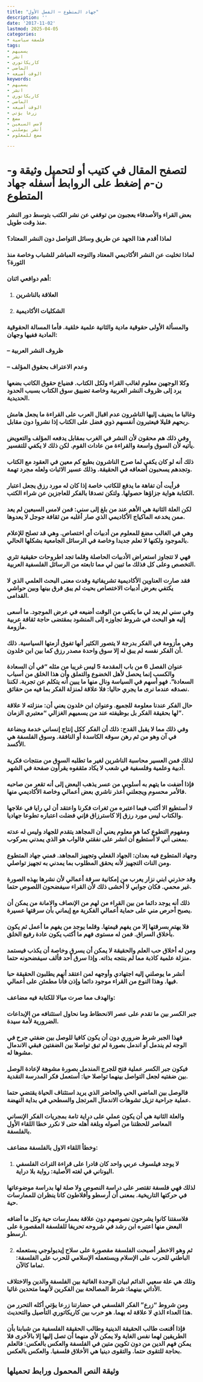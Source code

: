 ```yaml
---
title: "جهاد المتطوع – الفصل الأول"
description: ''
date: '2017-11-02'
lastmod: 2025-04-05
categories:
- فلسفة سياسية
tags:
- يسميهم
- انشر
- كاريكاتوري
- الماضي
- الوقت أضيعه
keywords:
- يسميهم
- انشر
- كاريكاتوري
- الماضي
- الوقت أضيعه
- زرعا يؤتي
- مضغ
- لامس السبعين
- أنشر يوصلني
- مضغ للمعلوم

---
```

# **لتصفح المقال في كتيب أو لتحميل وثيقة و-ن-م إضغط على الروابط أسفله** **جهاد المتطوع**

### بعض القراء والأصدقاء يعجبون من توقفي عن نشر الكتب بتوسط دور النشر منذ وقت طويل.

### لماذا أقدم هذا الجهد عن طريق وسائل التواصل دون النشر المعتاد؟

### لماذا تخليت عن النشر الأكاديمي المعتاد والتوجه المباشر للشباب وخاصة منذ الثورة؟

### أهم دوافعي اثنان:

1. ### العلاقة بالناشرين
2. ### الشكليات الأكاديمية

### والمسألة الأولى حقوقية مادية والثانية علمية خلقية. فأما المسالة الحقوقية المادية ففيها وجهان:

### – ظروف النشر العربية

### – وعدم الاعتراف بحقوق المؤلف

### وكلا الوجهين معلوم لغالب القراء ولكل الكتاب. فضياع حقوق الكاتب بضعها يرد إلى ظروف النشر العربية وخاصة تضييق سوق الكتاب بسبب الحدود الحديدية.

### وغالبا ما يضيف إليها الناشرون عدم اقبال العرب على القراءة ما يجعل هامش ربحهم قليلا فيعتبرون أنفسهم ذوي فضل على الكتاب إذا نشروا دون مقابل.

### وفي ذلك هم محقون لأن النشر في الغرب بمقابل يدفعه المؤلف والتعويض يأتيه لأن السوق واسعة والقراءة من عادات القوم. لكن ذلك لا يكفي للتفسير.

### ذلك أنه لو كان يكفي لما صرح الناشرون بطبع كم معين في العقود مع الكتاب وتجدهم يسحبون أضعافه في الحقيقة. وذلك عسير الاثبات ولعله مجرد تهمة.

### فرأيت أن تفاهة ما يدفع للكاتب خاصة إذا كان له مورد رزق يجعل اعتبار الكتابة هواية جزاؤها حصولها. ولتكن تصدقا بالفكر للعاجزين عن شراء الكتب.

### لكن العلة الثانية هي الأهم عند من بلغ إلى سني: فمن لامس السبعين لم يعد ممن يخدعه الماكياج الأكاديمي الذي صار أغلبه من ثقافة جوجل لا يعدوها.

### وهي في الغالب مضغ للمعلوم من أدبيات أي اختصاص. وهي قد تصلح للإعلام بالموجود ولكنها لا تعلم جديدا وخاصة في الرسائل الجامعية بشكلها الحالي.

### فهي لا تتجاوز استعراض الأدبيات الحاصلة وقلما تجد اطروحات حقيقية تثري التخصص وعلى كل فذلك ما تبين لي مما تابعته من الرسائل الفلسفية العربية.

### فقد صارت العناوين الأكاديمية تشريفاتية وقدت معنى البحث العلمي الذي لا يكتفي بعرض أدبيات الاختصاص بحيث لم يبق فرق بينها وبين حواشي القدامى.

### وفي سني لم يعد لي ما يكفي من الوقت أضيعه في عرض الموجود. ما أسعى إليه هو البحث في شروط تجاوزه إلى المنشود بمقتضى حاجة ثقافة عربية مأزومة.

### وهي مأزومة في الفكر بدرجة لا يتصور الكثير أنها تفوق أزمتها السياسية. ذلك أن الفكر نفسه لم يبق له إلا سوق واحدة مصدر رزق كما بين ابن خلدون.

### عنوان الفصل 6 من باب المقدمة 5 ليس غريبا من مثله “في أن السعادة والكسب إنما يحصل لأهل الخضوع والتملق وأن هذا الخلق من أسباب السعادة”. فهو أسهم في السياسة ونال منها ما يبين أنه يتكلم عن تجربة. لكننا نصدقه عندما نرى ما يجري حاليا: فلا علاقة لمنزلة الفكر بما فيه من حقائق.

### حال الفكر عندنا معلومة للجميع. وعنوان ابن خلدون يعني أن: منزلته لا علاقة لها بحقيقة الفكر بل بوظيفته عند من يسميهم الغزالي “معتبري الزمان”.

### وفي ذلك مما لا يقبل القدح: ذلك أن الفكر ككل إنتاج إنساني خدمة وبضاعة في آن وهو من ثم رهن سوقه الكاسدة أو النافقة. وسوق الفلسفة هي الأكسد.

### لذلك فمن العسير محاسبة الناشرين لغير ما تطلبه السوق من منتجات فكرية أدبية وعلمية وفلسفية في شعب لا يكاد مثقفوه يقرأون صفحة في الشهر.

### فإذا أضفت ما يتهم به أسلوبي من عسر يذهب البعض إلى أنه تقعر من صاحبه فالأمر محسوم ويجعلني أعذر ناشري بعض أعمالي وخاصة الأكاديمي منها.

### لا أستطيع الا أكتب فيما اعتبره من ثغرات فكرنا واعتقد أن لي رايا في علاجها والكتاب ليس مورد رزق إلا كاسترزاق فإني فضلت اعتباره تطوعا جهاديا.

### ومفهوم التطوع كما هو معلوم يعني أن المجاهد يتقدم للجهاد وليس له عدته بمعنى أني لا أستطيع أن انشر على نفقتي فالواب هو الذي يمدني بمركوب.

### وجهاد المتطوع فيه بعدان: الجهاد الفعلي وتجهيز المجاهد. فمني جهاد المتطوع ومن النات التجهيز لأنه يحقق المطلوب بما يمدني به تجهيز تواصلي.

### وقد حذرني ابني نزار يعرب من إمكانية سرقة أعمالي لأن نشرها بهذه الصورة غير محمي. فكان جوابي لا أخشى ذلك لأن القراء سيفضحون اللصوص حتما.

### ذلك أنه يوجد دائما من بين القراء من لهم من الإنصاف والامانة من يمكن أن يصبح أحرص مني على حماية أعمالي الفكرية مع إيماني بأن سرقتها عسيرة.

### فلا يهتم بسرقتها إلا من يفهم قيمتها. وقلما يوجد من يفهم ما أعمل ثم يكون بأخلاق السراق. فمن له مستوى فهم ما أكتب يكون عادة رفيع الخلق.

### ومن له أخلاق حب العلم والحقيقة لا يمكن أن يسرق وخاصة أن يكذب فيستمد منزلة علمية كاذبة مما لم ينتجه بذاته. وإذا سرق أحد فألف سيفضحونه حتما.

### أنشر ما يوصلني إليه اجتهادي وأوجهه لمن اعتقد أنهم يطلبون الحقيقة حبا فيها. وهذا النوع من القراء موجود دائما وإذن فأنا مطمئن على أعمالي.

### والهدف مما صرت ميالا للكتابة فيه مضاعف:

### جبر الكسر بين ما تقدم على عصر الانحطاط وما نحاول استئنافه من الإبداعات الضرورية لأمة سيدة.

### فهذا الجبر شرط ضروري دون أن يكون كافيا للوصل بين ضفتي جرح في الوجه لم يندمل أو اندمل بصورة لم تبق تواصلا بين الضفتين فبقي الاندمال مشوها له.

### فيكون جبر الكسر عملية فتح للجرج المندمل بصورة مشوهة لإعادة الوصل بين ضفتيه لجعل التواصل بينهما تواصلا حيا: أستعمل فكر المدرسة النقدية.

### فالوصل بين الماضي الحي والحاضر الذي يريد استئناف الحياة يقتضي حتما عملية جراحية تزيل تشوهات الاندمال المرتجل والسطحي في بداية النهضة.

### والعلة الثانية هي أن يكون عملي على دراية تامة بمجريات الفكر الإنساني المعاصر للحظتنا من أصوله وبلغة أهله حتى لا نكرر خطا اللقاء الأول بالفلسفة.

### وخطأ اللقاء الاول بالفلسفة مضاعف:

1. ### لا يوجد فيلسوف عربي واحد كان قادرا على قراءة التراث الفلسفي اليوناني في لغته الأصلية: رواية بلا دراية.

### لذلك فهي فلسفة تقتصر على دراسة النصوص ولا صلة لها بدراسة موضوعاتها في حركتها التاريخية. بمعنى أن أرسطو وأفلاطون كانا ينظران للممارسات حية.

### فلاسفتنا كانوا يشرحون نصوصهم دون علاقة بممارسات حية وكل ما أضافه البعض منها اعتبره ابن رشد في شروحه تحريفا للفلسفة المقصورة على ارسطو.

2. ### ثم وهو الاخطر أصبحت الفلسفة مقصورة على سلاح إيديولوجي يستعمله الباطني للحرب على الإسلام ويستعمله الإسلامي للحرب على الفلسفة: تماما كالآن.

### وتلك هي علة سعيي الدائم لبيان الوحدة الغائية بين الفلسفة والدين والاختلاف الأداتي بينهما: شرط المصالحة بين الفكرين لأنهما متحدين غائيا.

### ومن شروط “زرع” الفكر الفلسفي في حضارتنا زرعا يؤتي أكله التحرر من هذا العداء الذي لا علاقة له بهما. هو حرب بين كاريكاتوري التأصيل والتحديث.

### فإذا أقنعت طالب الحقيقة الدينية وطالب الحقيقة الفلسفية من شبابنا بأن الطريقين لهما نفس الغاية ولا يمكن لأي منهما أن تصل إليها إلا بالأخرى فلا يمكن فهم الدين من دون تكوين متين في الفلسفة والعكس بالعكس: فالعلم بحاجة للتقوى حتما. والتقوى دينيا هي الأخلاق فلسفيا. والعكس بالعكس.

## وثيقة النص المحمول ورابط تحميلها

###
